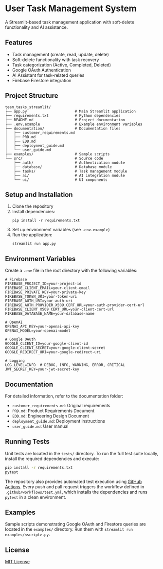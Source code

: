 # User Task Management System

A Streamlit-based task management application with soft-delete functionality and AI assistance.

## Features

- Task management (create, read, update, delete)
- Soft-delete functionality with task recovery
- Task categorization (Active, Completed, Deleted)
- Google OAuth Authentication
- AI Assistant for task-related queries
- Firebase Firestore integration

## Project Structure

```
team_tasks_streamlit/
├── app.py                      # Main Streamlit application
├── requirements.txt            # Python dependencies
├── README.md                   # Project documentation
├── .env.example                # Example environment variables
├── documentation/              # Documentation files
│   ├── customer_requirements.md
│   ├── PRD.md
│   ├── EDD.md
│   ├── deployment_guide.md
│   └── user_guide.md
├── examples/                   # Sample scripts
└── src/                        # Source code
    ├── auth/                   # Authentication module
    ├── database/               # Database module
    ├── tasks/                  # Task management module
    ├── ai/                     # AI integration module
    └── ui/                     # UI components
```

## Setup and Installation

1. Clone the repository
2. Install dependencies:
   ```
   pip install -r requirements.txt
   ```
3. Set up environment variables (see `.env.example`)
4. Run the application:
   ```
   streamlit run app.py
   ```

## Environment Variables

Create a `.env` file in the root directory with the following variables:

```
# Firebase
FIREBASE_PROJECT_ID=your-project-id
FIREBASE_CLIENT_EMAIL=your-client-email
FIREBASE_PRIVATE_KEY=your-private-key
FIREBASE_TOKEN_URI=your-token-uri
FIREBASE_AUTH_URI=your-auth-uri
FIREBASE_AUTH_PROVIDER_X509_CERT_URL=your-auth-provider-cert-url
FIREBASE_CLIENT_X509_CERT_URL=your-client-cert-url
FIREBASE_DATABASE_NAME=your-database-name

# OpenAI
OPENAI_API_KEY=your-openai-api-key
OPENAI_MODEL=your-openai-model

# Google OAuth
GOOGLE_CLIENT_ID=your-google-client-id
GOOGLE_CLIENT_SECRET=your-google-client-secret
GOOGLE_REDIRECT_URI=your-google-redirect-uri

# Logging
LOG_LEVEL=INFO  # DEBUG, INFO, WARNING, ERROR, CRITICAL
JWT_SECRET_KEY=your-jwt-secret-key
```

## Documentation

For detailed information, refer to the documentation folder:
- `customer_requirements.md`: Original requirements
- `PRD.md`: Product Requirements Document
- `EDD.md`: Engineering Design Document
- `deployment_guide.md`: Deployment instructions
- `user_guide.md`: User manual


## Running Tests

Unit tests are located in the `tests/` directory. To run the full
test suite locally, install the required dependencies and execute:

```bash
pip install -r requirements.txt
pytest
```

The repository also provides automated test execution using
[GitHub Actions](https://github.com/features/actions). Every push and
pull request triggers the workflow defined in
`.github/workflows/test.yml`, which installs the dependencies and runs
`pytest` in a clean environment.

## Examples

Sample scripts demonstrating Google OAuth and Firestore queries are located in the `examples/` directory. Run them with `streamlit run examples/<script>.py`.


## License

[MIT License](LICENSE)
